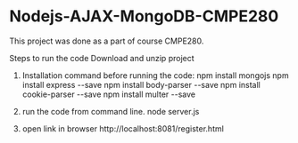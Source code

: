 # Nodejs-AJAX-MongoDB-CMPE280
This project was done as a part of course CMPE280.

Steps to run the code
Download and unzip project

1. Installation command before running the code:
npm install mongojs
npm install express --save
npm install body-parser --save
npm install cookie-parser --save
npm install multer --save

2. run the code from command line. 
node server.js

3. open link in browser
http://localhost:8081/register.html

